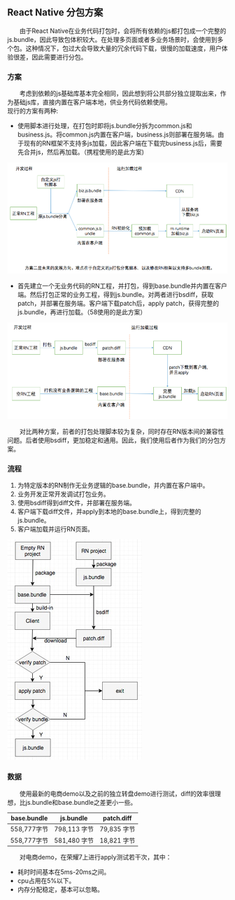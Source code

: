 ## React Native 分包方案  
&emsp;&emsp;由于React Native在业务代码打包时，会将所有依赖的js都打包成一个完整的js.bundle，因此导致包体积较大。在处理多页面或者多业务场景时，会使用到多个包。这种情况下，包过大会导致大量的冗余代码下载，很慢的加载速度，用户体验很差，因此需要进行分包。

### 方案
&emsp;&emsp;考虑到依赖的js基础库基本完全相同，因此想到将公共部分独立提取出来，作为基础js库，直接内置在客户端本地，供业务代码依赖使用。  
现行的方案有两种:
- 使用脚本进行处理，在打包时即将js.bundle分拆为common.js和business.js。将common.js内置在客户端，business.js则部署在服务端。由于现有的RN框架不支持多js加载，因此客户端在下载完business.js后，需要先合并js，然后再加载。（携程使用的是此方案)

![](rn1.png)  

- 首先建立一个无业务代码的RN工程，并打包，得到base.bundle并内置在客户端。然后打包正常的业务工程，得到js.bundle。对两者进行bsdiff，获取patch，并部署在服务端。客户端下载patch后，apply patch，获得完整的js.bundle，再进行加载。（58使用的是此方案）

![](rn2.png)  

&emsp;&emsp;对比两种方案，前者的打包处理脚本较为复杂，同时存在RN版本间的兼容性问题。后者使用bsdiff，更加稳定和通用。因此，我们使用后者作为我们的分包方案。

### 流程
1. 为特定版本的RN制作无业务逻辑的base.bundle，并内置在客户端中。
2. 业务开发正常开发调试打包业务。
3. 使用bsdiff得到diff文件，并部署在服务端。
4. 客户端下载diff文件，并apply到本地的base.bundle上，得到完整的js.bundle。
5. 客户端加载并运行RN页面。  

![](rn3.jpeg)  

### 数据
&emsp;&emsp;使用最新的电商demo以及之前的独立转盘demo进行测试，diff的效率很理想，比js.bundle和base.bundle之差更小一些。  

| base.bundle   | js.bundle     | patch.diff  |
|:-------:|:------:|:-----:|
| 558,777字节     | 798,113 字节 | 79,835 字节 |
| 558,777字节     | 581,480 字节  |   18,821 字节 |

&emsp;&emsp;对电商demo，在荣耀7上进行apply测试若干次，其中：
- 耗时时间基本在5ms-20ms之间。
- cpu占用在5%以下。
- 内存分配稳定，基本可以忽略。
